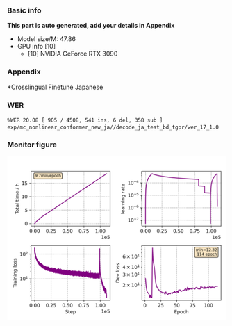 ### Basic info

**This part is auto generated, add your details in Appendix**

* Model size/M: 47.86
* GPU info \[10\]
  * \[10\] NVIDIA GeForce RTX 3090

### Appendix

*Crosslingual Finetune Japanese 

### WER
```
%WER 20.08 [ 905 / 4508, 541 ins, 6 del, 358 sub ] exp/mc_nonlinear_conformer_new_ja//decode_ja_test_bd_tgpr/wer_17_1.0
```

### Monitor figure
![monitor](./monitor.png)

